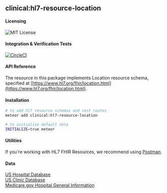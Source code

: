 ## clinical:hl7-resource-location

#### Licensing  
![MIT License](https://img.shields.io/badge/license-MIT-blue.svg)


#### Integration & Verification Tests  
[![CircleCI](https://circleci.com/gh/clinical-meteor/hl7-resource-location/tree/master.svg?style=svg)](https://circleci.com/gh/clinical-meteor/hl7-resource-location/tree/master)


#### API Reference  
The resource in this package implements Location resource schema, specified at [https://www.hl7.org/fhir/location.html](https://www.hl7.org/fhir/location.html). 


#### Installation  

````bash
# to add hl7 resource schemas and rest routes
meteor add clinical:hl7-resource-location

# to initialize default data
INITIALIZE=true meteor
````


#### Utilities  
If you're working with HL7 FHIR Resources, we recommend using [Postman](https://chrome.google.com/webstore/detail/postman/fhbjgbiflinjbdggehcddcbncdddomop?hl=en).




#### Data    
[US Hospital Database](http://data-lists.com/us-hospital-database/)  
[US Clinic Database](http://data-lists.com/us-clinic-database/)  
[Medicare.gov Hospital General Information](https://data.medicare.gov/Hospital-Compare/Hospital-General-Information/xubh-q36u)    


